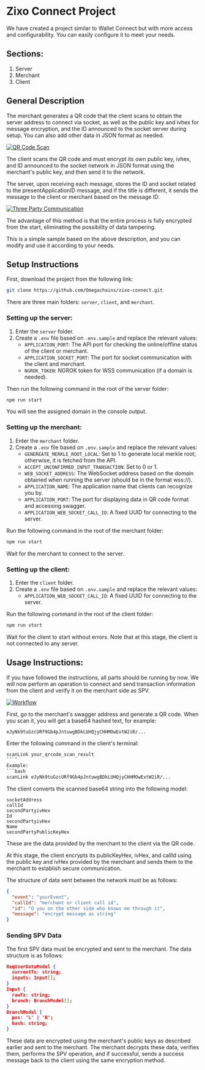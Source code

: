
# Zixo Connect Project

We have created a project similar to Wallet Connect but with more access and configurability. You can easily configure it to meet your needs.

## Sections:
1. Server
2. Merchant
3. Client

## General Description
The merchant generates a QR code that the client scans to obtain the server address to connect via socket, as well as the public key and ivhex for message encryption, and the ID announced to the socket server during setup. You can also add other data in JSON format as needed.

[![QR Code Scan](https://i.postimg.cc/zGcPNK6n/image1.webp)](https://postimg.cc/Wd076F23)

The client scans the QR code and must encrypt its own public key, ivhex, and ID announced to the socket network in JSON format using the merchant's public key, and then send it to the network.

The server, upon receiving each message, stores the ID and socket related to the presentApplicationID message, and if the title is different, it sends the message to the client or merchant based on the message ID.


[![Three Party Communication](https://i.postimg.cc/vT0zGx3R/image.webp)](https://postimg.cc/Zvy3cRGj)

The advantage of this method is that the entire process is fully encrypted from the start, eliminating the possibility of data tampering.

This is a simple sample based on the above description, and you can modify and use it according to your needs.

## Setup Instructions

First, download the project from the following link:
```bash
git clone https://github.com/Omegachains/zixo-connect.git
```
There are three main folders: `server`, `client`, and `merchant`.

### Setting up the server:
1. Enter the `server` folder.
2. Create a `.env` file based on `.env.sample` and replace the relevant values:
   - `APPLICATION_PORT`: The API port for checking the online/offline status of the client or merchant.
   - `APPLICATION_SOCKET_PORT`: The port for socket communication with the client and merchant.
   - `NGROK_TOKEN`: NGROK token for WSS communication (if a domain is needed).

Then run the following command in the root of the server folder:
```bash
npm run start
```
You will see the assigned domain in the console output.

### Setting up the merchant:
1. Enter the `merchant` folder.
2. Create a `.env` file based on `.env.sample` and replace the relevant values:
   - `GENEREATE_MERKLE_ROOT_LOCAL`: Set to 1 to generate local merkle root; otherwise, it is fetched from the API.
   - `ACCEPT_UNCONFIRMED_INPUT_TRANSACTION`: Set to 0 or 1.
   - `WEB_SOCKET_ADDRESS`: The WebSocket address based on the domain obtained when running the server (should be in the format wss://).
   - `APPLICATION_NAME`: The application name that clients can recognize you by.
   - `APPLICATION_PORT`: The port for displaying data in QR code format and accessing swagger.
   - `APPLICATION_WEB_SOCKET_CALL_ID`: A fixed UUID for connecting to the server.

Run the following command in the root of the merchant folder:
```bash
npm run start
```
Wait for the merchant to connect to the server.

### Setting up the client:
1. Enter the `client` folder.
2. Create a `.env` file based on `.env.sample` and replace the relevant values:
   - `APPLICATION_WEB_SOCKET_CALL_ID`: A fixed UUID for connecting to the server.

Run the following command in the root of the client folder:
```bash
npm run start
```
Wait for the client to start without errors. Note that at this stage, the client is not connected to any server.

## Usage Instructions:
If you have followed the instructions, all parts should be running by now. We will now perform an operation to connect and send transaction information from the client and verify it on the merchant side as SPV.


[![Workflow](https://i.postimg.cc/4Nwvcc6j/image.webp)](https://postimg.cc/tYZVQYmz)

First, go to the merchant's swagger address and generate a QR code. When you scan it, you will get a base64 hashed text, for example:
```
eJyNk9tuGzcURf9Gb4pJntuwgBDkLUHQjyCHHMOwExtW2iR/...
```

Enter the following command in the client's terminal:
```bash
scanLink your_qrcode_scan_result
```ْ
Example:
```bash
scanLink eJyNk9tuGzcURf9Gb4pJntuwgBDkLUHQjyCHHMOwExtW2iR/...
```
The client converts the scanned base64 string into the following model:
```
socketAddress  
callId
secondPartyivHex
Id
secondPartyivHex
Name
secondPartyPublicKeyHex
```
These are the data provided by the merchant to the client via the QR code.

At this stage, the client encrypts its publicKeyHex, ivHex, and callId using the public key and ivHex provided by the merchant and sends them to the merchant to establish secure communication.

The structure of data sent between the network must be as follows:
```json
{
  "event": "yourEvent",
  "callId": "merchant or client call id",
  "id": "O you on the other side who knows me through it",
  "message": "encrypt message as string"
}
```

### Sending SPV Data
The first SPV data must be encrypted and sent to the merchant. The data structure is as follows:
```json
ReqUserDataModel {
  currentTx: string;
  inputs: Input[];
}
Input {
  rawTx: string;
  branch: BranchModel[];
}
BranchModel {
  pos: 'L' | 'R';
  hash: string;
}
```
These data are encrypted using the merchant's public keys as described earlier and sent to the merchant. The merchant decrypts these data, verifies them, performs the SPV operation, and if successful, sends a success message back to the client using the same encryption method.